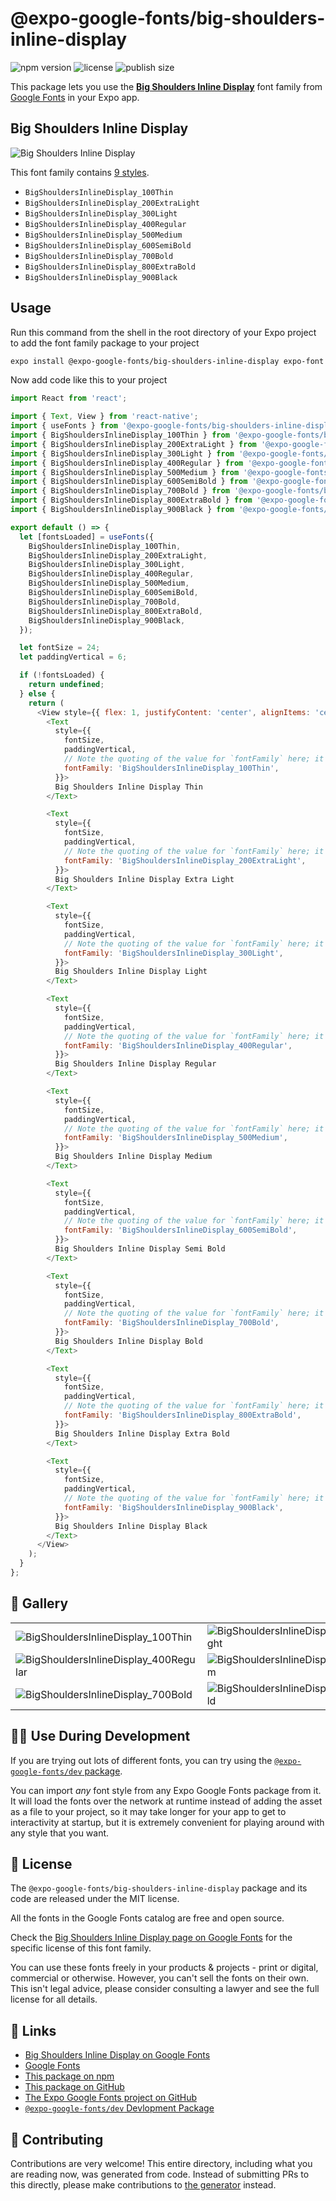 # @expo-google-fonts/big-shoulders-inline-display

![npm version](https://flat.badgen.net/npm/v/@expo-google-fonts/big-shoulders-inline-display)
![license](https://flat.badgen.net/github/license/expo/google-fonts)
![publish size](https://flat.badgen.net/packagephobia/install/@expo-google-fonts/big-shoulders-inline-display)

This package lets you use the [**Big Shoulders Inline Display**](https://fonts.google.com/specimen/Big+Shoulders+Inline+Display) font family from [Google Fonts](https://fonts.google.com/) in your Expo app.

## Big Shoulders Inline Display

![Big Shoulders Inline Display](./font-family.png)

This font family contains [9 styles](#-gallery).

- `BigShouldersInlineDisplay_100Thin`
- `BigShouldersInlineDisplay_200ExtraLight`
- `BigShouldersInlineDisplay_300Light`
- `BigShouldersInlineDisplay_400Regular`
- `BigShouldersInlineDisplay_500Medium`
- `BigShouldersInlineDisplay_600SemiBold`
- `BigShouldersInlineDisplay_700Bold`
- `BigShouldersInlineDisplay_800ExtraBold`
- `BigShouldersInlineDisplay_900Black`

## Usage

Run this command from the shell in the root directory of your Expo project to add the font family package to your project
```sh
expo install @expo-google-fonts/big-shoulders-inline-display expo-font
```

Now add code like this to your project
```js
import React from 'react';

import { Text, View } from 'react-native';
import { useFonts } from '@expo-google-fonts/big-shoulders-inline-display/useFonts';
import { BigShouldersInlineDisplay_100Thin } from '@expo-google-fonts/big-shoulders-inline-display/100Thin';
import { BigShouldersInlineDisplay_200ExtraLight } from '@expo-google-fonts/big-shoulders-inline-display/200ExtraLight';
import { BigShouldersInlineDisplay_300Light } from '@expo-google-fonts/big-shoulders-inline-display/300Light';
import { BigShouldersInlineDisplay_400Regular } from '@expo-google-fonts/big-shoulders-inline-display/400Regular';
import { BigShouldersInlineDisplay_500Medium } from '@expo-google-fonts/big-shoulders-inline-display/500Medium';
import { BigShouldersInlineDisplay_600SemiBold } from '@expo-google-fonts/big-shoulders-inline-display/600SemiBold';
import { BigShouldersInlineDisplay_700Bold } from '@expo-google-fonts/big-shoulders-inline-display/700Bold';
import { BigShouldersInlineDisplay_800ExtraBold } from '@expo-google-fonts/big-shoulders-inline-display/800ExtraBold';
import { BigShouldersInlineDisplay_900Black } from '@expo-google-fonts/big-shoulders-inline-display/900Black';

export default () => {
  let [fontsLoaded] = useFonts({
    BigShouldersInlineDisplay_100Thin,
    BigShouldersInlineDisplay_200ExtraLight,
    BigShouldersInlineDisplay_300Light,
    BigShouldersInlineDisplay_400Regular,
    BigShouldersInlineDisplay_500Medium,
    BigShouldersInlineDisplay_600SemiBold,
    BigShouldersInlineDisplay_700Bold,
    BigShouldersInlineDisplay_800ExtraBold,
    BigShouldersInlineDisplay_900Black,
  });

  let fontSize = 24;
  let paddingVertical = 6;

  if (!fontsLoaded) {
    return undefined;
  } else {
    return (
      <View style={{ flex: 1, justifyContent: 'center', alignItems: 'center' }}>
        <Text
          style={{
            fontSize,
            paddingVertical,
            // Note the quoting of the value for `fontFamily` here; it expects a string!
            fontFamily: 'BigShouldersInlineDisplay_100Thin',
          }}>
          Big Shoulders Inline Display Thin
        </Text>

        <Text
          style={{
            fontSize,
            paddingVertical,
            // Note the quoting of the value for `fontFamily` here; it expects a string!
            fontFamily: 'BigShouldersInlineDisplay_200ExtraLight',
          }}>
          Big Shoulders Inline Display Extra Light
        </Text>

        <Text
          style={{
            fontSize,
            paddingVertical,
            // Note the quoting of the value for `fontFamily` here; it expects a string!
            fontFamily: 'BigShouldersInlineDisplay_300Light',
          }}>
          Big Shoulders Inline Display Light
        </Text>

        <Text
          style={{
            fontSize,
            paddingVertical,
            // Note the quoting of the value for `fontFamily` here; it expects a string!
            fontFamily: 'BigShouldersInlineDisplay_400Regular',
          }}>
          Big Shoulders Inline Display Regular
        </Text>

        <Text
          style={{
            fontSize,
            paddingVertical,
            // Note the quoting of the value for `fontFamily` here; it expects a string!
            fontFamily: 'BigShouldersInlineDisplay_500Medium',
          }}>
          Big Shoulders Inline Display Medium
        </Text>

        <Text
          style={{
            fontSize,
            paddingVertical,
            // Note the quoting of the value for `fontFamily` here; it expects a string!
            fontFamily: 'BigShouldersInlineDisplay_600SemiBold',
          }}>
          Big Shoulders Inline Display Semi Bold
        </Text>

        <Text
          style={{
            fontSize,
            paddingVertical,
            // Note the quoting of the value for `fontFamily` here; it expects a string!
            fontFamily: 'BigShouldersInlineDisplay_700Bold',
          }}>
          Big Shoulders Inline Display Bold
        </Text>

        <Text
          style={{
            fontSize,
            paddingVertical,
            // Note the quoting of the value for `fontFamily` here; it expects a string!
            fontFamily: 'BigShouldersInlineDisplay_800ExtraBold',
          }}>
          Big Shoulders Inline Display Extra Bold
        </Text>

        <Text
          style={{
            fontSize,
            paddingVertical,
            // Note the quoting of the value for `fontFamily` here; it expects a string!
            fontFamily: 'BigShouldersInlineDisplay_900Black',
          }}>
          Big Shoulders Inline Display Black
        </Text>
      </View>
    );
  }
};

```

## 🔡 Gallery


||||
|-|-|-|
|![BigShouldersInlineDisplay_100Thin](.//100Thin/BigShouldersInlineDisplay_100Thin.ttf.png)|![BigShouldersInlineDisplay_200ExtraLight](.//200ExtraLight/BigShouldersInlineDisplay_200ExtraLight.ttf.png)|![BigShouldersInlineDisplay_300Light](.//300Light/BigShouldersInlineDisplay_300Light.ttf.png)||
|![BigShouldersInlineDisplay_400Regular](.//400Regular/BigShouldersInlineDisplay_400Regular.ttf.png)|![BigShouldersInlineDisplay_500Medium](.//500Medium/BigShouldersInlineDisplay_500Medium.ttf.png)|![BigShouldersInlineDisplay_600SemiBold](.//600SemiBold/BigShouldersInlineDisplay_600SemiBold.ttf.png)||
|![BigShouldersInlineDisplay_700Bold](.//700Bold/BigShouldersInlineDisplay_700Bold.ttf.png)|![BigShouldersInlineDisplay_800ExtraBold](.//800ExtraBold/BigShouldersInlineDisplay_800ExtraBold.ttf.png)|![BigShouldersInlineDisplay_900Black](.//900Black/BigShouldersInlineDisplay_900Black.ttf.png)||


## 👩‍💻 Use During Development

If you are trying out lots of different fonts, you can try using the [`@expo-google-fonts/dev` package](https://github.com/expo/google-fonts/tree/master/font-packages/dev#readme).

You can import *any* font style from any Expo Google Fonts package from it. It will load the fonts
over the network at runtime instead of adding the asset as a file to your project, so it may take longer
for your app to get to interactivity at startup, but it is extremely convenient
for playing around with any style that you want.

## 📖 License

The `@expo-google-fonts/big-shoulders-inline-display` package and its code are released under the MIT license.

All the fonts in the Google Fonts catalog are free and open source.

Check the [Big Shoulders Inline Display page on Google Fonts](https://fonts.google.com/specimen/Big+Shoulders+Inline+Display) for the specific license of this font family.

You can use these fonts freely in your products & projects - print or digital, commercial or otherwise. However, you can't sell the fonts on their own. This isn't legal advice, please consider consulting a lawyer and see the full license for all details.

## 🔗 Links

- [Big Shoulders Inline Display on Google Fonts](https://fonts.google.com/specimen/Big+Shoulders+Inline+Display)
- [Google Fonts](https://fonts.google.com/)
- [This package on npm](https://www.npmjs.com/package/@expo-google-fonts/big-shoulders-inline-display)
- [This package on GitHub](https://github.com/expo/google-fonts/tree/master/font-packages/big-shoulders-inline-display)
- [The Expo Google Fonts project on GitHub](https://github.com/expo/google-fonts)
- [`@expo-google-fonts/dev` Devlopment Package](https://github.com/expo/google-fonts/tree/master/font-packages/dev)

## 🤝 Contributing

Contributions are very welcome! This entire directory, including what you are reading now, was generated from code. Instead of submitting PRs to this directly, please make contributions to [the generator](https://github.com/expo/google-fonts/tree/master/packages/generator) instead.
